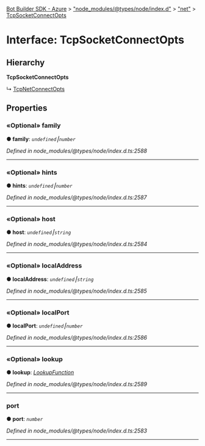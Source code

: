 [Bot Builder SDK - Azure](../README.md) > ["node_modules/@types/node/index.d"](../modules/_node_modules__types_node_index_d_.md) > ["net"](../modules/_node_modules__types_node_index_d_._net_.md) > [TcpSocketConnectOpts](../interfaces/_node_modules__types_node_index_d_._net_.tcpsocketconnectopts.md)



# Interface: TcpSocketConnectOpts

## Hierarchy

**TcpSocketConnectOpts**

↳  [TcpNetConnectOpts](_node_modules__types_node_index_d_._net_.tcpnetconnectopts.md)









## Properties
<a id="family"></a>

### «Optional» family

**●  family**:  *`undefined`⎮`number`* 

*Defined in node_modules/@types/node/index.d.ts:2588*





___

<a id="hints"></a>

### «Optional» hints

**●  hints**:  *`undefined`⎮`number`* 

*Defined in node_modules/@types/node/index.d.ts:2587*





___

<a id="host"></a>

### «Optional» host

**●  host**:  *`undefined`⎮`string`* 

*Defined in node_modules/@types/node/index.d.ts:2584*





___

<a id="localaddress"></a>

### «Optional» localAddress

**●  localAddress**:  *`undefined`⎮`string`* 

*Defined in node_modules/@types/node/index.d.ts:2585*





___

<a id="localport"></a>

### «Optional» localPort

**●  localPort**:  *`undefined`⎮`number`* 

*Defined in node_modules/@types/node/index.d.ts:2586*





___

<a id="lookup"></a>

### «Optional» lookup

**●  lookup**:  *[LookupFunction](../modules/_node_modules__types_node_index_d_._net_.md#lookupfunction)* 

*Defined in node_modules/@types/node/index.d.ts:2589*





___

<a id="port"></a>

###  port

**●  port**:  *`number`* 

*Defined in node_modules/@types/node/index.d.ts:2583*





___


